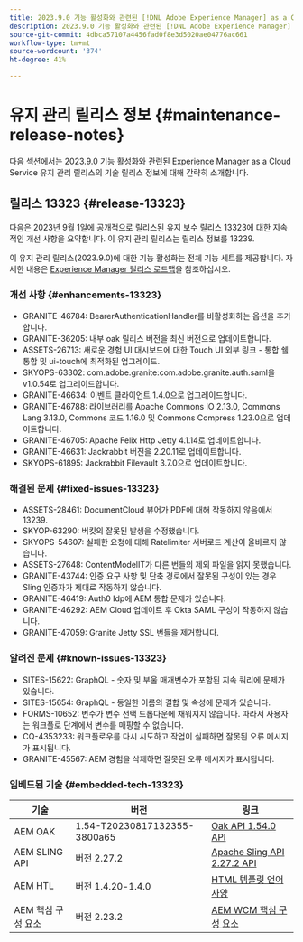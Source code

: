 ```yaml
---
title: 2023.9.0 기능 활성화와 관련된 [!DNL Adobe Experience Manager] as a Cloud Service의 유지 관리 릴리스 정보입니다.
description: 2023.9.0 기능 활성화와 관련된 [!DNL Adobe Experience Manager] as a Cloud Service의 유지 관리 릴리스 정보입니다.
source-git-commit: 4dbca57107a4456fad0f8e3d5020ae04776ac661
workflow-type: tm+mt
source-wordcount: '374'
ht-degree: 41%

---
```


# 유지 관리 릴리스 정보 {#maintenance-release-notes}

다음 섹션에서는 2023.9.0 기능 활성화와 관련된 Experience Manager as a Cloud Service 유지 관리 릴리스의 기술 릴리스 정보에 대해 간략히 소개합니다.

## 릴리스 13323 {#release-13323}

다음은 2023년 9월 1일에 공개적으로 릴리스된 유지 보수 릴리스 13323에 대한 지속적인 개선 사항을 요약합니다. 이 유지 관리 릴리스는 릴리스 정보를 13239.

이 유지 관리 릴리스(2023.9.0)에 대한 기능 활성화는 전체 기능 세트를 제공합니다. 자세한 내용은 [Experience Manager 릴리스 로드맵](https://experienceleague.adobe.com/docs/experience-manager-release-information/aem-release-updates/update-releases-roadmap.html)을 참조하십시오.

### 개선 사항 {#enhancements-13323}

- GRANITE-46784: BearerAuthenticationHandler를 비활성화하는 옵션을 추가합니다.
- GRANITE-36205: 내부 oak 릴리스 버전을 최신 버전으로 업데이트합니다.
- ASSETS-26713: 새로운 경험 UI 대시보드에 대한 Touch UI 외부 링크 - 통합 쉘 통합 및 ui-touch에 최적화된 업그레이드.
- SKYOPS-63302: com.adobe.granite:com.adobe.granite.auth.saml을 v1.0.54로 업그레이드합니다.
- GRANITE-46634: 이벤트 클라이언트 1.4.0으로 업그레이드합니다.
- GRANITE-46788: 라이브러리를 Apache Commons IO 2.13.0, Commons Lang 3.13.0, Commons 코드 1.16.0 및 Commons Compress 1.23.0으로 업데이트합니다.
- GRANITE-46705: Apache Felix Http Jetty 4.1.14로 업데이트합니다.
- GRANITE-46631: Jackrabbit 버전을 2.20.11로 업데이트합니다.
- SKYOPS-61895: Jackrabbit Filevault 3.7.0으로 업데이트합니다.

### 해결된 문제 {#fixed-issues-13323}

- ASSETS-28461: DocumentCloud 뷰어가 PDF에 대해 작동하지 않음에서 13239.
- SKYOP-63290: 버킷의 잘못된 발생을 수정했습니다.
- SKYOPS-54607: 실패한 요청에 대해 Ratelimiter 서버로드 계산이 올바르지 않습니다.
- ASSETS-27648: ContentModelIT가 다른 번들의 제외 파일을 읽지 못했습니다.
- GRANITE-43744: 인증 요구 사항 및 단축 경로에서 잘못된 구성이 있는 경우 Sling 인증자가 제대로 작동하지 않습니다.
- GRANITE-46419: Auth0 Idp에 AEM 통합 문제가 있습니다.
- GRANITE-46292: AEM Cloud 업데이트 후 Okta SAML 구성이 작동하지 않습니다.
- GRANITE-47059: Granite Jetty SSL 번들을 제거합니다.

### 알려진 문제 {#known-issues-13323}

- SITES-15622: GraphQL - 숫자 및 부울 매개변수가 포함된 지속 쿼리에 문제가 있습니다.
- SITES-15654: GraphQL - 동일한 이름의 결합 및 속성에 문제가 있습니다.
- FORMS-10652: 변수가 변수 선택 드롭다운에 채워지지 않습니다. 따라서 사용자는 워크플로 단계에서 변수를 매핑할 수 없습니다.
- CQ-4353233: 워크플로우를 다시 시도하고 작업이 실패하면 잘못된 오류 메시지가 표시됩니다.
- GRANITE-45567: AEM 경험을 삭제하면 잘못된 오류 메시지가 표시됩니다.

### 임베드된 기술 {#embedded-tech-13323}

| 기술 | 버전 | 링크 |
|---|---|---|
| AEM OAK | 1.54-T20230817132355-3800a65 | [Oak API 1.54.0 API](https://www.javadoc.io/doc/org.apache.jackrabbit/oak-api/1.54.0/index.html) |
| AEM SLING API | 버전 2.27.2 | [Apache Sling API 2.27.2 API](https://www.javadoc.io/doc/org.apache.sling/org.apache.sling.api/latest/index.html) |
| AEM HTL | 버전 1.4.20-1.4.0 | [HTML 템플릿 언어 사양](https://github.com/adobe/htl-spec) |
| AEM 핵심 구성 요소 | 버전 2.23.2 | [AEM WCM 핵심 구성 요소](https://github.com/adobe/aem-core-wcm-components) |
